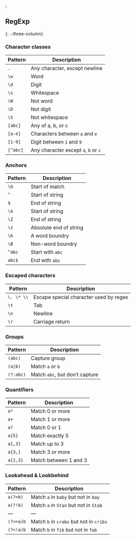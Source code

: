 ;

RegExp
------

{: .-three-column}

### Character classes

<table><thead><tr class="header"><th>Pattern</th><th>Description</th></tr></thead><tbody><tr class="odd"><td><code>.</code></td><td>Any character, except newline</td></tr><tr class="even"><td><code>\w</code></td><td>Word</td></tr><tr class="odd"><td><code>\d</code></td><td>Digit</td></tr><tr class="even"><td><code>\s</code></td><td>Whitespace</td></tr><tr class="odd"><td><code>\W</code></td><td>Not word</td></tr><tr class="even"><td><code>\D</code></td><td>Not digit</td></tr><tr class="odd"><td><code>\S</code></td><td>Not whitespace</td></tr><tr class="even"><td><code>[abc]</code></td><td>Any of a, b, or c</td></tr><tr class="odd"><td><code>[a-e]</code></td><td>Characters between <code>a</code> and <code>e</code></td></tr><tr class="even"><td><code>[1-9]</code></td><td>Digit between <code>1</code> and <code>9</code></td></tr><tr class="odd"><td><code>[^abc]</code></td><td>Any character except <code>a</code>, <code>b</code> or <code>c</code></td></tr></tbody></table>

### Anchors

<table><thead><tr class="header"><th>Pattern</th><th>Description</th></tr></thead><tbody><tr class="odd"><td><code>\G</code></td><td>Start of match</td></tr><tr class="even"><td><code>^</code></td><td>Start of string</td></tr><tr class="odd"><td><code>$</code></td><td>End of string</td></tr><tr class="even"><td><code>\A</code></td><td>Start of string</td></tr><tr class="odd"><td><code>\Z</code></td><td>End of string</td></tr><tr class="even"><td><code>\z</code></td><td>Absolute end of string</td></tr><tr class="odd"><td><code>\b</code></td><td>A word boundry</td></tr><tr class="even"><td><code>\B</code></td><td>Non-word boundry</td></tr><tr class="odd"><td><code>^abc</code></td><td>Start with <code>abc</code></td></tr><tr class="even"><td><code>abc$</code></td><td>End with <code>abc</code></td></tr></tbody></table>

### Escaped characters

<table><thead><tr class="header"><th>Pattern</th><th>Description</th></tr></thead><tbody><tr class="odd"><td><code>\. \* \\</code></td><td>Escape special character used by regex</td></tr><tr class="even"><td><code>\t</code></td><td>Tab</td></tr><tr class="odd"><td><code>\n</code></td><td>Newline</td></tr><tr class="even"><td><code>\r</code></td><td>Carriage return</td></tr></tbody></table>

### Groups

<table><thead><tr class="header"><th>Pattern</th><th>Description</th></tr></thead><tbody><tr class="odd"><td><code>(abc)</code></td><td>Capture group</td></tr><tr class="even"><td><code>(a|b)</code></td><td>Match <code>a</code> or <code>b</code></td></tr><tr class="odd"><td><code>(?:abc)</code></td><td>Match <code>abc</code>, but don’t capture</td></tr></tbody></table>

### Quantifiers

<table><thead><tr class="header"><th>Pattern</th><th>Description</th></tr></thead><tbody><tr class="odd"><td><code>a*</code></td><td>Match 0 or more</td></tr><tr class="even"><td><code>a+</code></td><td>Match 1 or more</td></tr><tr class="odd"><td><code>a?</code></td><td>Match 0 or 1</td></tr><tr class="even"><td><code>a{5}</code></td><td>Match exactly 5</td></tr><tr class="odd"><td><code>a{,3}</code></td><td>Match up to 3</td></tr><tr class="even"><td><code>a{3,}</code></td><td>Match 3 or more</td></tr><tr class="odd"><td><code>a{1,3}</code></td><td>Match between 1 and 3</td></tr></tbody></table>

### Lookahead & Lookbehind

<table><thead><tr class="header"><th>Pattern</th><th>Description</th></tr></thead><tbody><tr class="odd"><td><code>a(?=b)</code></td><td>Match <code>a</code> in <code>baby</code> but not in <code>bay</code></td></tr><tr class="even"><td><code>a(?!b)</code></td><td>Match <code>a</code> in <code>Stan</code> but not in <code>Stab</code></td></tr><tr class="odd"><td>—</td><td>—</td></tr><tr class="even"><td><code>(?&lt;=a)b</code></td><td>Match <code>b</code> in <code>crabs</code> but not in <code>cribs</code></td></tr><tr class="odd"><td><code>(?&lt;!a)b</code></td><td>Match <code>b</code> in <code>fib</code> but not in <code>fab</code></td></tr></tbody></table>
